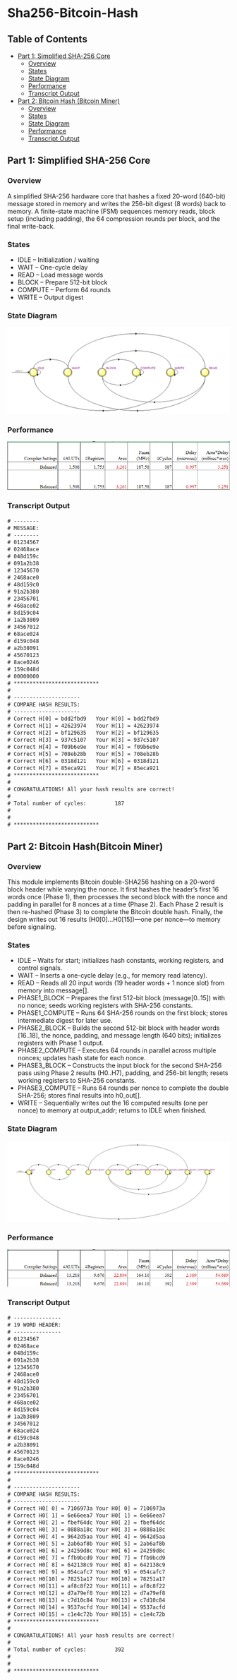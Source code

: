 # Sha256-Bitcoin-Hash

## Table of Contents
- [Part 1: Simplified SHA-256 Core](#part-1-simplified-sha-256-core)
  - [Overview](#overview)
  - [States](#states)
  - [State Diagram](#state-diagram)
  - [Performance](#performance)
  - [Transcript Output](#transcript-output)
- [Part 2: Bitcoin Hash (Bitcoin Miner)](#part-2-bitcoin-hashbitcoin-miner)
  - [Overview](#overview-1)
  - [States](#states-1)
  - [State Diagram](#state-diagram-1)
  - [Performance](#performance-1)
  - [Transcript Output](#transcript-output-1)


## Part 1: Simplified SHA-256 Core
### Overview
A simplified SHA-256 hardware core that hashes a fixed 20-word (640-bit) message stored in memory and writes the 256-bit digest (8 words) back to memory. A finite-state machine (FSM) sequences memory reads, block setup (including padding), the 64 compression rounds per block, and the final write-back.

### States
* IDLE – Initialization / waiting
* WAIT – One-cycle delay
* READ – Load message words
* BLOCK – Prepare 512-bit block
* COMPUTE – Perform 64 rounds
* WRITE – Output digest

### State Diagram
![state diagram](img/sha256-state.png)

### Performance
![sha256 performance](img/sha256-perf.png)

### Transcript Output
```
# --------
# MESSAGE:
# --------
# 01234567
# 02468ace
# 048d159c
# 091a2b38
# 12345670
# 2468ace0
# 48d159c0
# 91a2b380
# 23456701
# 468ace02
# 8d159c04
# 1a2b3809
# 34567012
# 68ace024
# d159c048
# a2b38091
# 45670123
# 8ace0246
# 159c048d
# 00000000
# ***************************
# 
# ---------------------
# COMPARE HASH RESULTS:
# ---------------------
# Correct H[0] = bdd2fbd9	Your H[0] = bdd2fbd9
# Correct H[1] = 42623974	Your H[1] = 42623974
# Correct H[2] = bf129635	Your H[2] = bf129635
# Correct H[3] = 937c5107	Your H[3] = 937c5107
# Correct H[4] = f09b6e9e	Your H[4] = f09b6e9e
# Correct H[5] = 708eb28b	Your H[5] = 708eb28b
# Correct H[6] = 0318d121	Your H[6] = 0318d121
# Correct H[7] = 85eca921	Your H[7] = 85eca921
# ***************************
# 
# CONGRATULATIONS! All your hash results are correct!
# 
# Total number of cycles:         187
# 
# 
# ***************************
```



## Part 2: Bitcoin Hash(Bitcoin Miner)
### Overview
This module implements Bitcoin double-SHA256 hashing on a 20-word block header while varying the nonce. It first hashes the header’s first 16 words once (Phase 1), then processes the second block with the nonce and padding in parallel for 8 nonces at a time (Phase 2). Each Phase 2 result is then re-hashed (Phase 3) to complete the Bitcoin double hash. Finally, the design writes out 16 results (H0[0]…H0[15])—one per nonce—to memory before signaling.

### States
* IDLE – Waits for start; initializes hash constants, working registers, and control signals.
* WAIT – Inserts a one-cycle delay (e.g., for memory read latency).
* READ – Reads all 20 input words (19 header words + 1 nonce slot) from memory into message[].
* PHASE1_BLOCK – Prepares the first 512-bit block (message[0..15]) with no nonce; seeds working registers with SHA-256 constants.
* PHASE1_COMPUTE – Runs 64 SHA-256 rounds on the first block; stores intermediate digest for later use.
* PHASE2_BLOCK – Builds the second 512-bit block with header words [16..18], the nonce, padding, and message length (640 bits); initializes registers with Phase 1 output.
* PHASE2_COMPUTE – Executes 64 rounds in parallel across multiple nonces; updates hash state for each nonce.
* PHASE3_BLOCK – Constructs the input block for the second SHA-256 pass using Phase 2 results (H0..H7), padding, and 256-bit length; resets working registers to SHA-256 constants.
* PHASE3_COMPUTE – Runs 64 rounds per nonce to complete the double SHA-256; stores final results into h0_out[].
* WRITE – Sequentially writes out the 16 computed results (one per nonce) to memory at output_addr; returns to IDLE when finished.

### State Diagram
![bitcoin hash state diagram](img/bitcoin-hash-state.png)

### Performance
![bitcoin hash performance](img/bitcoin-hash-perf.png)

### Transcript Output
```
# ---------------
# 19 WORD HEADER:
# ---------------
# 01234567
# 02468ace
# 048d159c
# 091a2b38
# 12345670
# 2468ace0
# 48d159c0
# 91a2b380
# 23456701
# 468ace02
# 8d159c04
# 1a2b3809
# 34567012
# 68ace024
# d159c048
# a2b38091
# 45670123
# 8ace0246
# 159c048d
# ***************************
# 
# ---------------------
# COMPARE HASH RESULTS:
# ---------------------
# Correct H0[ 0] = 7106973a	Your H0[ 0] = 7106973a
# Correct H0[ 1] = 6e66eea7	Your H0[ 1] = 6e66eea7
# Correct H0[ 2] = fbef64dc	Your H0[ 2] = fbef64dc
# Correct H0[ 3] = 0888a18c	Your H0[ 3] = 0888a18c
# Correct H0[ 4] = 9642d5aa	Your H0[ 4] = 9642d5aa
# Correct H0[ 5] = 2ab6af8b	Your H0[ 5] = 2ab6af8b
# Correct H0[ 6] = 24259d8c	Your H0[ 6] = 24259d8c
# Correct H0[ 7] = ffb9bcd9	Your H0[ 7] = ffb9bcd9
# Correct H0[ 8] = 642138c9	Your H0[ 8] = 642138c9
# Correct H0[ 9] = 054cafc7	Your H0[ 9] = 054cafc7
# Correct H0[10] = 78251a17	Your H0[10] = 78251a17
# Correct H0[11] = af8c8f22	Your H0[11] = af8c8f22
# Correct H0[12] = d7a79ef8	Your H0[12] = d7a79ef8
# Correct H0[13] = c7d10c84	Your H0[13] = c7d10c84
# Correct H0[14] = 9537acfd	Your H0[14] = 9537acfd
# Correct H0[15] = c1e4c72b	Your H0[15] = c1e4c72b
# ***************************
# 
# CONGRATULATIONS! All your hash results are correct!
# 
# Total number of cycles:         392
# 
# 
# ***************************
```

